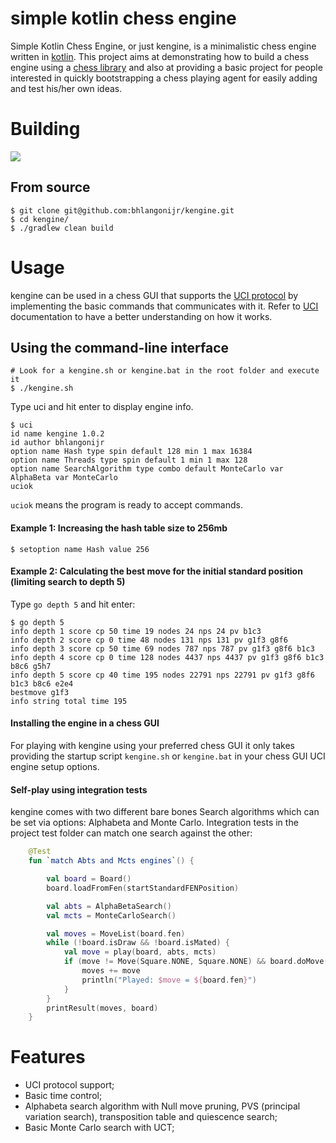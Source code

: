 simple kotlin chess engine
==========================

Simple Kotlin Chess Engine, or just kengine, is a minimalistic chess engine written in [kotlin](https://kotlinlang.org/).
This project aims at demonstrating how to build a chess engine using a [chess library](https://github.com/bhlangonijr/chesslib) 
and also at providing a basic project for people interested in quickly bootstrapping a chess playing agent for 
easily adding and test his/her own ideas. 

# Building
[![](https://jitpack.io/v/bhlangonijr/kengine.svg)](https://jitpack.io/#bhlangonijr/kengine)

## From source

```shell script
$ git clone git@github.com:bhlangonijr/kengine.git
$ cd kengine/
$ ./gradlew clean build
```

# Usage

kengine can be used in a chess GUI that supports the [UCI protocol](https://www.chessprogramming.org/UCI) by implementing
the basic commands that communicates with it. Refer to [UCI](http://wbec-ridderkerk.nl/html/UCIProtocol.html) documentation to have a better understanding on how it works. 

## Using the command-line interface
```shell script
# Look for a kengine.sh or kengine.bat in the root folder and execute it
$ ./kengine.sh

```

Type uci and hit enter to display engine info.
```shell script
$ uci 
id name kengine 1.0.2
id author bhlangonijr
option name Hash type spin default 128 min 1 max 16384
option name Threads type spin default 1 min 1 max 128
option name SearchAlgorithm type combo default MonteCarlo var AlphaBeta var MonteCarlo
uciok

```
`uciok` means the program is ready to accept commands.

#### Example 1: Increasing the hash table size to 256mb

```shell script
$ setoption name Hash value 256

```

#### Example 2: Calculating the best move for the initial standard position (limiting search to depth 5)

Type `go depth 5` and hit enter: 
```shell script
$ go depth 5
info depth 1 score cp 50 time 19 nodes 24 nps 24 pv b1c3
info depth 2 score cp 0 time 48 nodes 131 nps 131 pv g1f3 g8f6
info depth 3 score cp 50 time 69 nodes 787 nps 787 pv g1f3 g8f6 b1c3
info depth 4 score cp 0 time 128 nodes 4437 nps 4437 pv g1f3 g8f6 b1c3 b8c6 g5h7
info depth 5 score cp 40 time 195 nodes 22791 nps 22791 pv g1f3 g8f6 b1c3 b8c6 e2e4
bestmove g1f3
info string total time 195
```
 
#### Installing the engine in a chess GUI

For playing with kengine using your preferred chess GUI it only takes providing the startup script `kengine.sh` or `kengine.bat`
in your chess GUI UCI engine setup options. 

#### Self-play using integration tests

kengine comes with two different bare bones Search algorithms which can be set via options: Alphabeta and Monte Carlo.
Integration tests in the project test folder can match one search against the other: 


```kotlin
    @Test
    fun `match Abts and Mcts engines`() {

        val board = Board()
        board.loadFromFen(startStandardFENPosition)

        val abts = AlphaBetaSearch()
        val mcts = MonteCarloSearch()

        val moves = MoveList(board.fen)
        while (!board.isDraw && !board.isMated) {
            val move = play(board, abts, mcts)
            if (move != Move(Square.NONE, Square.NONE) && board.doMove(move)) {
                moves += move
                println("Played: $move = ${board.fen}")
            }
        }
        printResult(moves, board)
    }
``` 

# Features

  - UCI protocol support;
  - Basic time control;
  - Alphabeta search algorithm with Null move pruning, PVS (principal variation search), transposition table and quiescence search;
  - Basic Monte Carlo search with UCT;